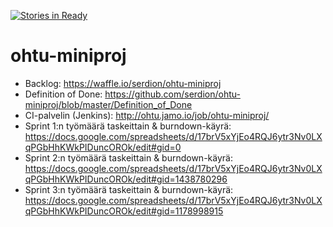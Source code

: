 [![Stories in Ready](https://badge.waffle.io/serdion/ohtu-miniproj.png?label=ready&title=Ready)](https://waffle.io/serdion/ohtu-miniproj)
# ohtu-miniproj

- Backlog: https://waffle.io/serdion/ohtu-miniproj
- Definition of Done: https://github.com/serdion/ohtu-miniproj/blob/master/Definition_of_Done
- CI-palvelin (Jenkins): http://ohtu.jamo.io/job/ohtu-miniproj/
- Sprint 1:n työmäärä taskeittain & burndown-käyrä: https://docs.google.com/spreadsheets/d/17brV5xYjEo4RQJ6ytr3Nv0LXqPGbHhKWkPIDuncOROk/edit#gid=0
- Sprint 2:n työmäärä taskeittain & burndown-käyrä: https://docs.google.com/spreadsheets/d/17brV5xYjEo4RQJ6ytr3Nv0LXqPGbHhKWkPIDuncOROk/edit#gid=1438780296
- Sprint 3:n työmäärä taskeittain & burndown-käyrä: https://docs.google.com/spreadsheets/d/17brV5xYjEo4RQJ6ytr3Nv0LXqPGbHhKWkPIDuncOROk/edit#gid=1178998915
